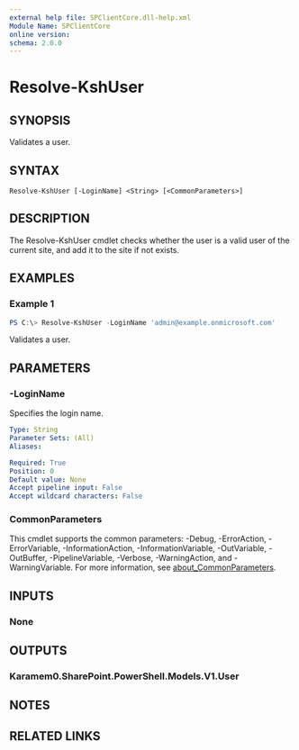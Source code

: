 ```yaml
---
external help file: SPClientCore.dll-help.xml
Module Name: SPClientCore
online version:
schema: 2.0.0
---
```


# Resolve-KshUser

## SYNOPSIS
Validates a user.

## SYNTAX

```
Resolve-KshUser [-LoginName] <String> [<CommonParameters>]
```

## DESCRIPTION
The Resolve-KshUser cmdlet checks whether the user is a valid user of the current site, and add it to the site if not exists.

## EXAMPLES

### Example 1
```powershell
PS C:\> Resolve-KshUser -LoginName 'admin@example.onmicrosoft.com'
```

Validates a user.

## PARAMETERS

### -LoginName
Specifies the login name.

```yaml
Type: String
Parameter Sets: (All)
Aliases:

Required: True
Position: 0
Default value: None
Accept pipeline input: False
Accept wildcard characters: False
```

### CommonParameters
This cmdlet supports the common parameters: -Debug, -ErrorAction, -ErrorVariable, -InformationAction, -InformationVariable, -OutVariable, -OutBuffer, -PipelineVariable, -Verbose, -WarningAction, and -WarningVariable. For more information, see [about_CommonParameters](http://go.microsoft.com/fwlink/?LinkID=113216).

## INPUTS

### None

## OUTPUTS

### Karamem0.SharePoint.PowerShell.Models.V1.User

## NOTES

## RELATED LINKS
